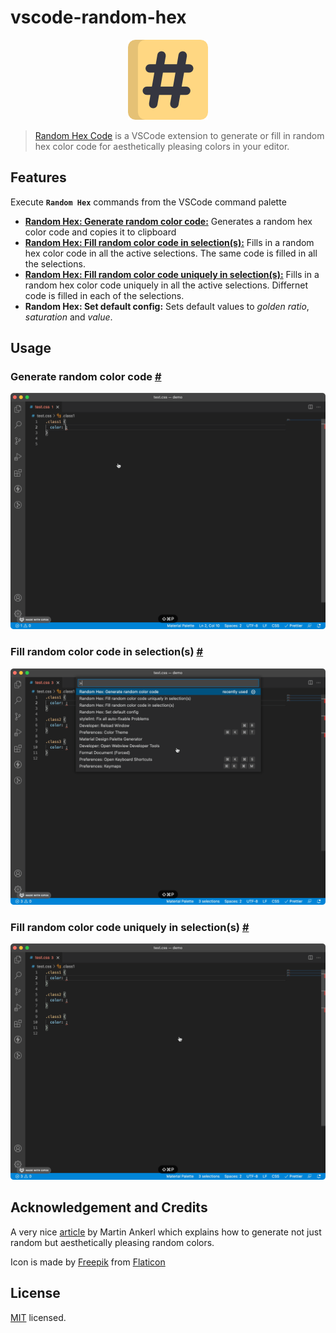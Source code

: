 # vscode-random-hex

<p align="center">
  <img src="https://raw.githubusercontent.com/piyush-bhatt/vscode-random-hex/master/assets/images/icon_logo.png" height="128px" width="128px" alt="Random Hex Logo" /></a>
</p>

> [Random Hex Code](https://marketplace.visualstudio.com/items?itemName=piyush-bhatt.vscode-random-hex) is a VSCode extension to generate or fill in random hex color code for aesthetically pleasing colors in your editor.

## Features

Execute **`Random Hex`** commands from the VSCode command palette
- [**Random Hex: Generate random color code:**](#generate-random-hex- 'Jump to Generate random color code') Generates a random hex color code and copies it to clipboard
- [**Random Hex: Fill random color code in selection(s):**](#fill-random-hex- 'Jump to Fill random color code in selection(s)') Fills in a random hex color code in all the active selections. The same code is filled in all the selections.
- [**Random Hex: Fill random color code uniquely in selection(s):**](#fill-random-hex-unique- 'Jump to Fill random color code uniquely in selection(s)') Fills in a random hex color code uniquely in all the active selections. Differnet code is filled in each of the selections.
- **Random Hex: Set default config:** Sets default values to *golden ratio*, *saturation* and *value*.

## Usage

### Generate random color code [#](#generate-random-hex- 'Generate random color code')

<p align="center">
  <img src="https://raw.githubusercontent.com/piyush-bhatt/vscode-random-hex/master/assets/readme/Generate_Random_Hex.gif" alt="Generate Random Hex" />
</p>

### Fill random color code in selection(s) [#](#fill-random-hex- 'Fill random color code in selection(s)')

<p align="center">
  <img src="https://raw.githubusercontent.com/piyush-bhatt/vscode-random-hex/master/assets/readme/Fill_Random_Hex.gif" alt="Fill Random Hex" />
</p>

### Fill random color code uniquely in selection(s) [#](#fill-random-hex-unique- 'Fill random color code uniquely in selection(s)')

<p align="center">
  <img src="https://raw.githubusercontent.com/piyush-bhatt/vscode-random-hex/master/assets/readme/Fill_Random_Hex_Unique.gif" alt="Fill Random Hex Unique" />
</p>

## Acknowledgement and Credits

A very nice [article](https://martin.ankerl.com/2009/12/09/how-to-create-random-colors-programmatically/) by Martin Ankerl which explains how to generate not just random but aesthetically pleasing random colors.

Icon is made by [Freepik](https://www.freepik.com) from [Flaticon](https://www.flaticon.com/)

## License

[MIT](https://raw.githubusercontent.com/piyush-bhatt/vscode-random-hex/master/LICENSE) licensed.
